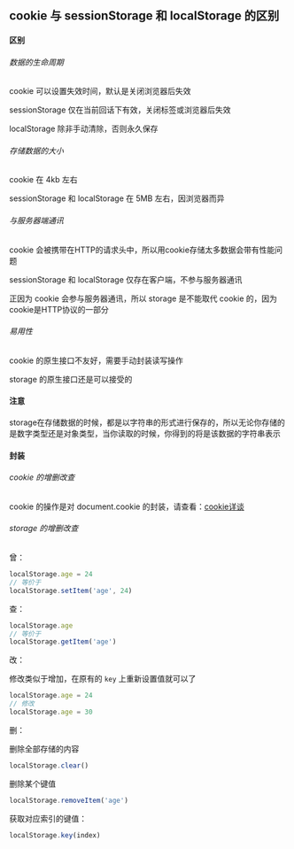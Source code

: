 ## cookie 与 sessionStorage 和 localStorage 的区别

#### 区别

###### 数据的生命周期

cookie 可以设置失效时间，默认是关闭浏览器后失效

sessionStorage 仅在当前回话下有效，关闭标签或浏览器后失效

localStorage 除非手动清除，否则永久保存

###### 存储数据的大小

cookie 在 4kb 左右

sessionStorage 和 localStorage 在 5MB 左右，因浏览器而异

###### 与服务器端通讯

cookie 会被携带在HTTP的请求头中，所以用cookie存储太多数据会带有性能问题

sessionStorage 和 localStorage 仅存在客户端，不参与服务器通讯

正因为 cookie 会参与服务器通讯，所以 storage 是不能取代 cookie 的，因为cookie是HTTP协议的一部分

###### 易用性

cookie 的原生接口不友好，需要手动封装读写操作

storage 的原生接口还是可以接受的

#### 注意
storage在存储数据的时候，都是以字符串的形式进行保存的，所以无论你存储的是数字类型还是对象类型，当你读取的时候，你得到的将是该数据的字符串表示

#### 封装

###### cookie 的增删改查

cookie 的操作是对 document.cookie 的封装，请查看：[cookie详谈](/note/basis/cookie)

###### storage 的增删改查

曾：

```js
localStorage.age = 24
// 等价于
localStorage.setItem('age', 24)
```

查：

```js
localStorage.age
// 等价于
localStorage.getItem('age')
```

改：

修改类似于增加，在原有的 `key` 上重新设置值就可以了

```js
localStorage.age = 24
// 修改
localStorage.age = 30
```

删：

删除全部存储的内容

```js
localStorage.clear()
```

删除某个键值

```js
localStorage.removeItem('age')
```

获取对应索引的键值：

```js
localStorage.key(index)
```

